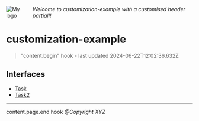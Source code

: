 <div style="display:flex; align-items:center;">
  <img alt="My logo" src="https://placehold.co/100x50" style="margin-right: .5em;" />
  <em>Welcome to customization-example with a customised header partial!!</em>
</div>

# customization-example

> "content.begin" hook - last updated 2024-06-22T12:02:36.632Z

## Interfaces

- [Task](Interface.Task.md)
- [Task2](Interface.Task2.md)

***
content.page.end hook *@Copyright XYZ*
